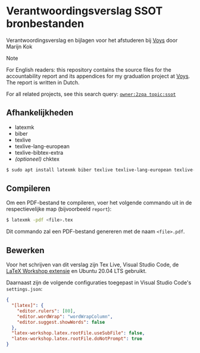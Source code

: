 # Verantwoordingsverslag SSOT bronbestanden

Verantwoordingsverslag en bijlagen voor het afstuderen bij [Voys](https://www.voys.nl/) door Marijn Kok

> [!NOTE]
> For English readers: this repository contains the source files for the accountability report and its appendices for my graduation project at [Voys](https://www.voys.nl/). The report is written in Dutch.
>
> For all related projects, see this search query: [`owner:2zqa topic:ssot`](https://github.com/search?q=owner%3A2zqa+topic%3Assot&type=repositories)

## Afhankelijkheden

- latexmk
- biber
- texlive
- texlive-lang-european
- texlive-bibtex-extra
- _(optioneel)_ chktex

```bash
$ sudo apt install latexmk biber texlive texlive-lang-european texlive-bibtex-extra chktex
```

## Compileren

Om een PDF-bestand te compileren, voer het volgende commando uit in de respectievelijke map (bijvoorbeeld `report`):

```bash
$ latexmk -pdf <file>.tex
```

Dit commando zal een PDF-bestand genereren met de naam `<file>.pdf`.

## Bewerken

Voor het schrijven van dit verslag zijn Tex Live, Visual Studio Code, de [LaTeX Workshop extensie](https://marketplace.visualstudio.com/items?itemName=James-Yu.latex-workshop) en Ubuntu 20.04 LTS gebruikt.

Daarnaast zijn de volgende configuraties toegepast in Visual Studio Code's `settings.json`:

```json
{
  "[latex]": {
    "editor.rulers": [80],
    "editor.wordWrap": "wordWrapColumn",
    "editor.suggest.showWords": false
  },
  "latex-workshop.latex.rootFile.useSubFile": false,
  "latex-workshop.latex.rootFile.doNotPrompt": true
}
```
